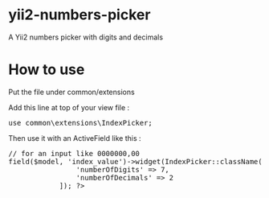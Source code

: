 yii2-numbers-picker
===================

A Yii2 numbers picker with digits and decimals

How to use
============

Put the file under common/extensions

Add this line at top of your view file : 
<pre>
use common\extensions\IndexPicker;
</pre>

Then use it with an ActiveField like this :

<pre>
// for an input like 0000000,00
<?= $form->field($model, 'index_value')->widget(IndexPicker::className(), [
				'numberOfDigits' => 7,
				'numberOfDecimals' => 2
			]); ?>
</pre>
